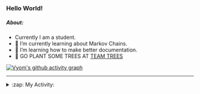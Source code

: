 ### Hello World!

##### About:
- Currently I am a student.
- 🌱 I’m currently learning about Markov Chains.
- 🌱 I’m learning how to make better documentation.
- 🌱 GO PLANT SOME TREES AT [TEAM TREES](https://teamtrees.org/)

[![Vyom's github activity graph](https://activity-graph.herokuapp.com/graph?username=Vyvy-vi)](https://github.com/ashutosh00710/github-readme-activity-graph)

---
<details>
  <summary>:zap: My Activity:</summary>
  
<!--START_SECTION:waka-->
![Code Time](http://img.shields.io/badge/Code%20Time-827%20hrs%2054%20mins-blue)

**I'm a Night 🦉** 

```text
🌞 Morning    67 commits     ██░░░░░░░░░░░░░░░░░░░░░░░   8.22% 
🌆 Daytime    200 commits    ██████░░░░░░░░░░░░░░░░░░░   24.54% 
🌃 Evening    280 commits    ████████░░░░░░░░░░░░░░░░░   34.36% 
🌙 Night      268 commits    ████████░░░░░░░░░░░░░░░░░   32.88%

```
📅 **I'm Most Productive on Sunday** 

```text
Monday       76 commits     ██░░░░░░░░░░░░░░░░░░░░░░░   9.33% 
Tuesday      133 commits    ████░░░░░░░░░░░░░░░░░░░░░   16.32% 
Wednesday    122 commits    ███░░░░░░░░░░░░░░░░░░░░░░   14.97% 
Thursday     107 commits    ███░░░░░░░░░░░░░░░░░░░░░░   13.13% 
Friday       108 commits    ███░░░░░░░░░░░░░░░░░░░░░░   13.25% 
Saturday     92 commits     ██░░░░░░░░░░░░░░░░░░░░░░░   11.29% 
Sunday       177 commits    █████░░░░░░░░░░░░░░░░░░░░   21.72%

```


📊 **This Week I Spent My Time On** 

```text
🔥 Editors: 
VS Code                  38 mins             ██████████████████░░░░░░░   72.18% 
Vim                      14 mins             ███████░░░░░░░░░░░░░░░░░░   27.82%

🐱‍💻 Projects: 
praise                   34 mins             ████████████████░░░░░░░░░   64.25% 
Call-Reminders-template  6 mins              ███░░░░░░░░░░░░░░░░░░░░░░   12.82% 
Unknown Project          6 mins              ███░░░░░░░░░░░░░░░░░░░░░░   11.67% 
discord-bot-army-basic-bo4 mins              ██░░░░░░░░░░░░░░░░░░░░░░░   7.92% 
protocol-Info            1 min               ░░░░░░░░░░░░░░░░░░░░░░░░░   3.33%

```


 Last Updated on 04/07/2022 23:04:13 UTC
<!--END_SECTION:waka-->
</details>
